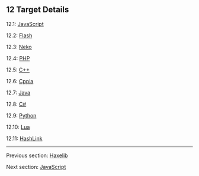 ## 12 Target Details

12.1: [JavaScript](target-javascript.md)

12.2: [Flash](target-flash.md)

12.3: [Neko](#)

12.4: [PHP](target-php.md)

12.5: [C++](target-cpp.md)

12.6: [Cppia](#)

12.7: [Java](#)

12.8: [C#](#)

12.9: [Python](#)

12.10: [Lua](target-lua.md)

12.11: [HashLink](#)

---

Previous section: [Haxelib](haxelib.md)

Next section: [JavaScript](target-javascript.md)